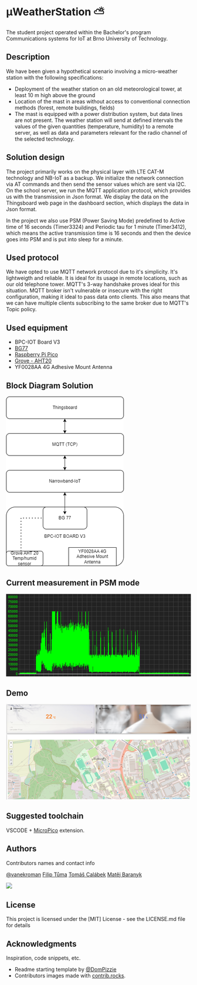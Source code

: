 # μWeatherStation :partly_sunny:

The student project operated within the Bachelor's program Communications systems for IoT at Brno University of Technology.

## Description
We have been given a hypothetical scenario involving a micro-weather station with the following specifications:
- Deployment of the weather station on an old meteorological tower, at least 10 m high above the ground
- Location of the mast in areas without access to conventional connection methods (forest, remote buildings, fields)
- The mast is equipped with a power distribution system, but data lines are not present.
The weather station will send at defined intervals the values of the given quantities (temperature, humidity) to a remote server, as well as data and parameters relevant for the radio channel of the selected technology.

## Solution design
The project primarily works on the physical layer with LTE CAT-M technology and NB-IoT as a backup. We initialize the network connection via AT commands and then send the sensor values which are sent via I2C. On the school server, we run the MQTT application protocol, which provides us with the transmission in Json format. We display the data on the Thingsboard web page in the dashboard section, which displays the data in Json format.

In the project we also use PSM (Power Saving Mode) predefined to Active time of 16 seconds (Timer3324) and Periodic tau for 1 minute (Timer3412), which means the active transmission time is 16 seconds and then the device goes into PSM and is put into sleep for a minute.

## Used protocol
We have opted to use MQTT network protocol due to it's simplicity. It's lightweigth and reliable. It is ideal for its usage in remote locations, such as our old telephone tower. MQTT's 3-way handshake proves ideal for this situation. MQTT broker isn't vulnerable or insecure with the right configuration, making it ideal to pass data onto clients. This also means that we can have multiple clients subscribing to the same broker due to MQTT's Topic policy.

## Used equipment
- BPC-IOT Board V3
- [BG77](https://www.quectel.com/product/lte-bg77-cat-m1-nb2)
- [Raspberry Pi Pico](https://www.raspberrypi.com/products/raspberry-pi-pico/)
- [Grove - AHT20](https://wiki.seeedstudio.com/Grove-AHT20-I2C-Industrial-Grade-Temperature&Humidity-Sensor)
- YF0028AA 4G Adhesive Mount Antenna

## Block Diagram Solution
![MicroWeatherStation](https://github.com/vanekroman/MicroWeatherStation/blob/main/meteostanice.png)

## Current measurement in PSM mode
![Current measurement](./adc_current.png)

## Demo
![Dashboard on Thingsboard](./dashboard.PNG)

## Suggested toolchain
VSCODE + [MicroPico](https://marketplace.visualstudio.com/items?itemName=paulober.pico-w-go) extension.

## Authors
Contributors names and contact info

  [@vanekroman](https://github.com/vanekroman)
  [Filip Tůma](https://github.com/FilipTuma2001)
  [Tomáš Calábek](https://github.com/siberiacaly)
  [Matěj Baranyk](https://github.com/baranykmatej)

<a href="https://github.com/vanekroman/MicroWeatherStation/graphs/contributors">
  <img src="https://contrib.rocks/image?repo=vanekroman/MicroWeatherStation" />
</a>

## License
This project is licensed under the [MIT] License - see the LICENSE.md file for details

## Acknowledgments
Inspiration, code snippets, etc.
* Readme starting template by [@DomPizzie](https://gist.github.com/DomPizzie/7a5ff55ffa9081f2de27c315f5018afc)
* Contributors images made with [contrib.rocks](https://contrib.rocks).
